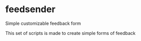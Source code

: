 # feedsender
Simple customizable feedback form

This set of scripts is made to create simple forms of feedback
